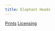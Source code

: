 ```yaml
---
title: Elephant Heads
---
```

[Prints](https://pixels.com/featured/elephant-heads-brady-lane.html)
[Licensing](https://licensing.pixels.com/featured/elephant-heads-brady-lane.html)